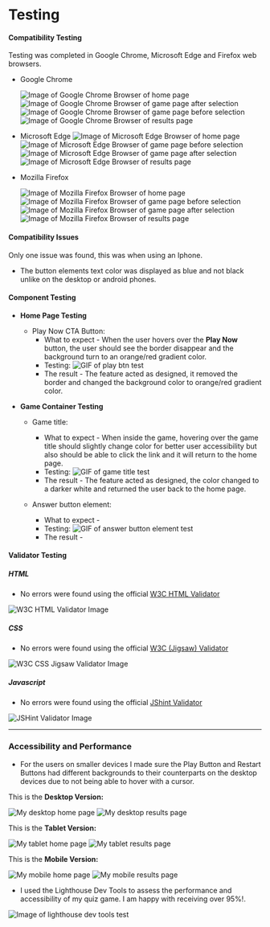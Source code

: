 # Testing

#### Compatibility Testing

Testing was completed in Google Chrome, Microsoft Edge and Firefox web browsers.

- Google Chrome

  ![Image of Google Chrome Browser of home page](/documentation-assets/doc-imgs/chrome-home-page-test.webp)
  ![Image of Google Chrome Browser of game page after selection](/documentation-assets/doc-imgs/chrome-game-before-selection-test.webp)
  ![Image of Google Chrome Browser of game page before selection](/documentation-assets/doc-imgs/chrome-game-after-selection-test.webp)
  ![Image of Google Chrome Browser of results page](/documentation-assets/doc-imgs/chrome-results-page-test.webp)

- Microsoft Edge
  ![Image of Microsoft Edge Browser of home page](/documentation-assets/doc-imgs/ms-edge-home-page-test.webp)
  ![Image of Microsoft Edge Browser of game page before selection](/documentation-assets/doc-imgs/ms-edge-game-before-selection-test.webp)
  ![Image of Microsoft Edge Browser of game page after selection](/documentation-assets/doc-imgs/ms-edge-game-after-selection-test.webp)
  ![Image of Microsoft Edge Browser of results page](/documentation-assets/doc-imgs/ms-edge-results-page-test.webp)

- Mozilla Firefox

  ![Image of Mozilla Firefox Browser of home page](/documentation-assets/doc-imgs/firefox-home-page-test.webp)
  ![Image of Mozilla Firefox Browser of game page before selection](/documentation-assets/doc-imgs/firefox-game-before-selection-test.webp)
  ![Image of Mozilla Firefox Browser of game page after selection](/documentation-assets/doc-imgs/firefox-game-after-selection-test.webp)
  ![Image of Mozilla Firefox Browser of results page](/documentation-assets/doc-imgs/firefox-results-page-test.webp)

#### Compatibility Issues

Only one issue was found, this was when using an Iphone.

- The button elements text color was displayed as blue and not black unlike on the desktop or android phones.

#### Component Testing

- **Home Page Testing**

  - Play Now CTA Button:
    - What to expect - When the user hovers over the **Play Now** button, the user should see the border disappear and the background turn to an orange/red gradient color.
    - Testing: ![GIF of play btn test](/documentation-assets/doc-gifs/play-btn-test.gif)
    - The result - The feature acted as designed, it removed the border and changed the background color to orange/red gradient color.

- **Game Container Testing**

  - Game title:

    - What to expect - When inside the game, hovering over the game title should slightly change color for better user accessibility but also should be able to click the link and it will return to the home page.
    - Testing: ![GIF of game title test](/documentation-assets/doc-gifs/game-title-test.gif)
    - The result - The feature acted as designed, the color changed to a darker white and returned the user back to the home page.

  - Answer button element:
    - What to expect -
    - Testing: ![GIF of answer button element test]()
    - The result -

#### Validator Testing

##### HTML

- No errors were found using the official [W3C HTML Validator](https://validator.w3.org/nu/?doc=https%3A%2F%2Fcjphawes.github.io%2Fmultiple-choice-quiz%2Findex.html)

![W3C HTML Validator Image](/documentation-assets/doc-imgs/w3c-html-validator.webp)

##### CSS

- No errors were found using the official [W3C (Jigsaw) Validator](https://jigsaw.w3.org/css-validator/validator?uri=https%3A%2F%2Fcjphawes.github.io%2Fmultiple-choice-quiz%2Fassets%2Fcss%2Fstyle.css&profile=css3svg&usermedium=all&warning=1&vextwarning=&lang=en)

![W3C CSS Jigsaw Validator Image](/documentation-assets/doc-imgs/w3c-css-validator.webp)

##### Javascript

- No errors were found using the official [JShint Validator](https://jshint.com/)

![JSHint Validator Image](/documentation-assets/doc-imgs/jshint-validator.webp)

---

### Accessibility and Performance

- For the users on smaller devices I made sure the Play Button and Restart Buttons had different backgrounds to their counterparts on the desktop devices due to not being able to hover with a cursor.

This is the **Desktop Version:**

![My desktop home page](/documentation-assets/doc-imgs/home-page.webp)
![My desktop results page](/documentation-assets/doc-imgs/game-results-section.webp)

This is the **Tablet Version:**

![My tablet home page](/documentation-assets/doc-imgs/tablet-device-home-page.webp)
![My tablet results page](/documentation-assets/doc-imgs/tablet-device-results-page.webp)

This is the **Mobile Version:**

![My mobile home page](/documentation-assets/doc-imgs/mobile-device-home-page.webp)
![My mobile results page](/documentation-assets/doc-imgs/mobile-device-results-page.webp)

- I used the Lighthouse Dev Tools to assess the performance and accessibility of my quiz game. I am happy with receiving over 95%!.

![Image of lighthouse dev tools test](/documentation-assets/doc-imgs/lighthouse-perfomance-test.webp)
